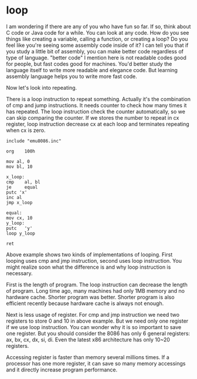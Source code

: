 # loop

I am wondering if there are any of you who have fun so far.
If so, think about C code or Java code for a while. You can look at any code.
How do you see things like creating a variable, calling a function, or creating a loop?
Do you feel like you're seeing some assembly code inside of it?
I can tell you that if you study a little bit of assembly, you can make better code regardless of type of language.
"better code" I mention here is not readable codes good for people, but fast codes good for machines.
You'd better study the language itself to write more readable and elegance code.
But learning assembly language helps you to write more fast code.

Now let's look into repeating.

There is a loop instruction to repeat something.
Actually it's the combination of cmp and jump instructions.
It needs counter to check how many times it has repeated.
The loop instruction check the counter automatically, so we can skip comparing the counter.
If we stores the number to repeat in cx register, loop instruction decrease cx at each loop and terminates repeating when cx is zero.

``` 
include "emu8086.inc"
 
org    100h
 
mov al, 0
mov bl, 10
 
x_loop:
cmp    al, bl
je     equal
putc 'x'
inc al
jmp x_loop
 
equal:
mov cx, 10
y_loop:
putc   'y'
loop y_loop
 
ret
```

Above example shows two kinds of implementations of looping.
First looping uses cmp and jmp instruction, second uses loop instruction.
You might realize soon what the difference is and why loop instruction is necessary.

First is the length of program. The loop instruction can decrease the length of program.
Long time ago, many machines had only 1MB memory and no hardware cache.
Shorter program was better.
Shorter program is also efficient recently because hardware cache is always not enough.

Next is less usage of register. For cmp and jmp instruction we need two registers to store 0 and 10 in above example.
But we need only one register if we use loop instruction.
You can wonder why it is so important to save one register.
But you should consider the 8086 has only 6 general registers: ax, bx, cx, dx, si, di.
Even the latest x86 architecture has only 10~20 registers.

Accessing register is faster than memory several millions times.
If a processor has one more register, it can save so many memory accessings and it directly increase program performance.
